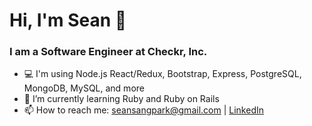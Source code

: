# Hi, I'm Sean 👋

### I am a Software Engineer at Checkr, Inc.

- 💻    I'm using Node.js React/Redux, Bootstrap, Express, PostgreSQL, MongoDB, MySQL, and more
- 🌱    I’m currently learning Ruby and Ruby on Rails 
- 📫    How to reach me: seansangpark@gmail.com | [LinkedIn](https://www.linkedin.com/in/seansangpark/)





<!--
**seansangpark/seansangpark** is a ✨ _special_ ✨ repository because its `README.md` (this file) appears on your GitHub profile.

Here are some ideas to get you started:
- 🔭  I’m currently looking for new opportunities as a software engineer
- 🔭 I’m currently working on ...
- 🌱 I’m currently learning ...
- 👯 I’m looking to collaborate on ...
- 🤔 I’m looking for help with ...
- 💬 Ask me about ...
- 📫 How to reach me: ...
- 😄 Pronouns: ...
- ⚡ Fun fact: ...
-->
